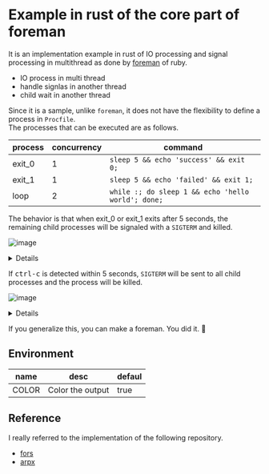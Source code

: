 # Example in rust of the core part of foreman

It is an implementation example in rust of IO processing and signal processing in multithread as done by [foreman](https://github.com/ddollar/foreman) of ruby.  

- IO process in multi thread
- handle signlas in another thread
- child wait in another thread

Since it is a sample, unlike `foreman`, it does not have the flexibility to define a process in `Procfile`.  
The processes that can be executed are as follows.  

|process|concurrency|command|
|---|-----------|-------|
|exit_0|1| `sleep 5 && echo 'success' && exit 0;`|
|exit_1|1| `sleep 5 && echo 'failed' && exit 1;`|
|loop|2|`while :; do sleep 1 && echo 'hello world'; done;`|


The behavior is that when exit_0 or exit_1 exits after 5 seconds, the remaining child processes will be signaled with a `SIGTERM` and killed.

![image](https://user-images.githubusercontent.com/11146767/99907357-bd69dd80-2d1f-11eb-8bb0-aa67d604baee.png)

<details>

```
$ cargo run
    Finished dev [unoptimized + debuginfo] target(s) in 0.09s
     Running `target/debug/eg_foreman`
system    | exit_0.1  start at pid: 42932
system    | exit_1.1  start at pid: 42933
system    | loop.2    start at pid: 42934
system    | loop.1    start at pid: 42935
loop.1    | hello world
loop.2    | hello world
loop.2    | hello world
loop.1    | hello world
loop.2    | hello world
loop.1    | hello world
loop.2    | hello world
loop.1    | hello world
exit_1.1  | failed
exit_0.1  | success
system    | sending SIGTERM for exit_0.1 at pid 42932
system    | sending SIGTERM for loop.2 at pid 42934
system    | sending SIGTERM for loop.1 at pid 42935
system    | exit 1
```

</details>

If <kbd>ctrl-c</kbd> is detected within 5 seconds, `SIGTERM` will be sent to all child processes and the process will be killed.

![image](https://user-images.githubusercontent.com/11146767/99907366-c9ee3600-2d1f-11eb-809f-7ab562ee3698.png)

<details>

```
$ cargo run
    Finished dev [unoptimized + debuginfo] target(s) in 0.09s
     Running `target/debug/eg_foreman`
system    | exit_0.1  start at pid: 43204
system    | loop.1    start at pid: 43205
system    | exit_1.1  start at pid: 43206
system    | loop.2    start at pid: 43207
loop.2    | hello world
loop.1    | hello world
loop.1    | hello world
loop.2    | hello world
^Csystem  | ctrl-c detected
system    | sending SIGTERM for children
system    | sending SIGTERM for exit_0.1  at pid 43204
system    | sending SIGTERM for loop.1    at pid 43205
system    | sending SIGTERM for exit_1.1  at pid 43206
system    | sending SIGTERM for loop.2    at pid 43207
system    | exit 0
```

</details>

If you generalize this, you can make a foreman. You did it. 🎉


## Environment

|name|desc|defaul|
|----|----|------|
|COLOR|Color the output|true|

## Reference

I really referred to the implementation of the following repository.

- [fors](https://github.com/jtdowney/fors)
- [arpx](https://github.com/jaredgorski/arpx)
